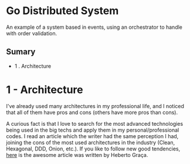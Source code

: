 # Go Distributed System

An example of a system based in events, using an orchestrator to handle with order validation.


## Sumary

- 1 . Architecture


# 1 - Architecture

I've already used many architectures in my professional life, and I noticed that all of them have pros and cons (others have more pros than cons).

A curious fact is that I love to search for the most advanced technologies being used in the big techs and apply them in my personal/professional codes. I read an article which the writer had the same perception I had, joining the cons of the most used architectures in the industry (Clean, Hexagonal, DDD, Onion, etc.). If you like to follow new good tendencies, [here](https://herbertograca.com/2017/11/16/explicit-architecture-01-ddd-hexagonal-onion-clean-cqrs-how-i-put-it-all-together/) is the awesome article was written by Heberto Graça.

